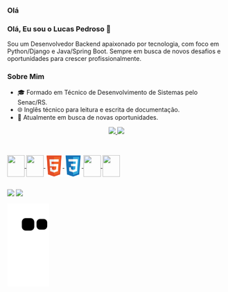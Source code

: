 ### Olá
### Olá, Eu sou o Lucas Pedroso 👋

Sou um Desenvolvedor Backend apaixonado por tecnologia, com foco em Python/Django e Java/Spring Boot. Sempre em busca de novos desafios e oportunidades para crescer profissionalmente.

### Sobre Mim

- 🎓 Formado em Técnico de Desenvolvimento de Sistemas pelo Senac/RS.
- 🌐 Inglês técnico para leitura e escrita de documentação.
- 💼 Atualmente em busca de novas oportunidades.

<div align="center">
  <a href="https://github.com/1LUCASPEDROSO">
  <img height="180em" src="https://github-readme-stats.vercel.app/api?username=1LUCASPEDROSO&show_icons=true&theme=dark&include_all_commits=true&count_private=true"/>
  <img height="180em" src="https://github-readme-stats.vercel.app/api/top-langs/?username=1LUCASPEDROSO&layout=compact&langs_count=7&theme=dark"/>
</div>

##

<div style="display: inline_block"><br>
  <img align="center" height="50" width="40" src="https://cdn.jsdelivr.net/gh/devicons/devicon/icons/java/java-original-wordmark.svg" />
  <img align="center" height="50" width="40" src="https://cdn.jsdelivr.net/gh/devicons/devicon/icons/mysql/mysql-original-wordmark.svg" />       
  <img align="center" alt="HTML" height="50" width="40" src="https://raw.githubusercontent.com/devicons/devicon/master/icons/html5/html5-original.svg">
  <img align="center" alt="CSS" height="50" width="40" src="https://raw.githubusercontent.com/devicons/devicon/master/icons/css3/css3-original.svg">
 <img align="center" height="50" width="40" src="https://cdn.jsdelivr.net/gh/devicons/devicon/icons/javascript/javascript-original.svg" />
 <img align="center" height="50" width="40" src="https://cdn.jsdelivr.net/gh/devicons/devicon/icons/php/php-original.svg" />          
</div>

##

<div>  
  <a href = "mailto:pedrosolucas1745@gmail.com"><img src="https://img.shields.io/badge/-Gmail-%23333?style=for-the-badge&logo=gmail&logoColor=white" target="_blank"></a>
  <a href="https://www.linkedin.com/in/pedroso-lucas/" target="_blank"><img src="https://img.shields.io/badge/-LinkedIn-%230077B5?style=for-the-badge&logo=linkedin&logoColor=dark" target="_blank"></a> 
</div>

 ![Snake animation](https://github.com/1LUCASPEDROSO/1LUCASPEDROSO/blob/output/github-contribution-grid-snake.svg)
